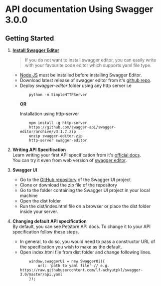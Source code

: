 # API documentation Using Swagger 3.0.0

## Getting Started
1. [__Install Swagger Editor__](http://editor.swagger.io/)
    > If you do not want to install swagger editor, you can easily write with your favourite code editor which supports yaml file type.
    
   *  [Node JS](https://nodejs.org/en/) must be installed before installing Swagger Editor.
   *  Download latest release of swagger editor from it's [github repo](https://github.com/swagger-api/swagger-editor/releases).
   *  Deploy _swagger-editor_ folder using any http server i.e 
        ```shell
            python -m SimpleHTTPServer
        ```
        __OR__ <p>
        Installation using http-server
        ```shell
            npm install -g http-server
            https://github.com/swagger-api/swagger-editor/archive/v3.1.7.zip
            unzip swagger-editor.zip
            http-server swagger-editor
        ```

2. __Writing API Specification__ <br/>
    Learn writing your first API specification from it's [official docs](https://swagger.io/docs/specification/basic-structure/). <br/>
    You can try it even from web version of [swagger editor](http://editor.swagger.io/).
    
3.  __Swagger UI__
    * Go to the [GitHub repository](https://github.com/swagger-api/swagger-ui) of the Swagger UI project
    * Clone or download the zip file of the repository
    * Go to the folder containing the Swagger UI project in your local machine
    * Open the dist folder
    * Run the dist/index.html file on a browser or place the dist folder inside your server.

4. __Changing default API specification__ <br/>
By default, you can see Petstore API docs. To change it to your API specification follow these steps.
    * In general, to do so, you would need to pass a constructor URL of the specification you wish to make as the default. 
    * Open index.html file from dist folder and change following lines.
        ```JS
            window.swaggerUi = new SwaggerUi({
                url: 'path to yaml file' // e.g. https://raw.githubusercontent.com/lf-achyutpkl/swagger-3.0/master/api.yaml
            });
        ```
